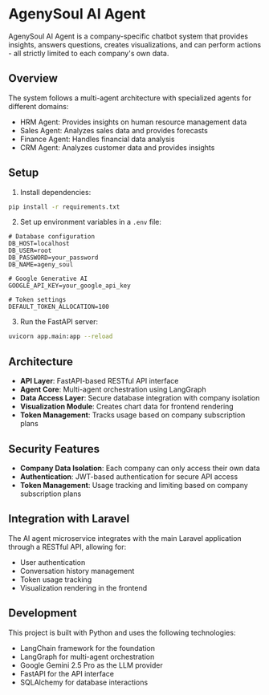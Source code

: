 # AgenySoul AI Agent

AgenySoul AI Agent is a company-specific chatbot system that provides insights, answers questions, creates visualizations, and can perform actions - all strictly limited to each company's own data.

## Overview

The system follows a multi-agent architecture with specialized agents for different domains:
- HRM Agent: Provides insights on human resource management data
- Sales Agent: Analyzes sales data and provides forecasts
- Finance Agent: Handles financial data analysis
- CRM Agent: Analyzes customer data and provides insights

## Setup

1. Install dependencies:
```bash
pip install -r requirements.txt
```

2. Set up environment variables in a `.env` file:
```
# Database configuration
DB_HOST=localhost
DB_USER=root
DB_PASSWORD=your_password
DB_NAME=ageny_soul

# Google Generative AI
GOOGLE_API_KEY=your_google_api_key

# Token settings
DEFAULT_TOKEN_ALLOCATION=100
```

3. Run the FastAPI server:
```bash
uvicorn app.main:app --reload
```

## Architecture

- **API Layer**: FastAPI-based RESTful API interface
- **Agent Core**: Multi-agent orchestration using LangGraph
- **Data Access Layer**: Secure database integration with company isolation
- **Visualization Module**: Creates chart data for frontend rendering
- **Token Management**: Tracks usage based on company subscription plans

## Security Features

- **Company Data Isolation**: Each company can only access their own data
- **Authentication**: JWT-based authentication for secure API access
- **Token Management**: Usage tracking and limiting based on company subscription plans

## Integration with Laravel

The AI agent microservice integrates with the main Laravel application through a RESTful API, allowing for:
- User authentication
- Conversation history management
- Token usage tracking
- Visualization rendering in the frontend

## Development

This project is built with Python and uses the following technologies:
- LangChain framework for the foundation
- LangGraph for multi-agent orchestration
- Google Gemini 2.5 Pro as the LLM provider
- FastAPI for the API interface
- SQLAlchemy for database interactions

